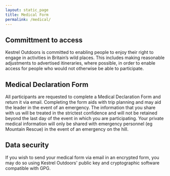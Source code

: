 ```yaml
---
layout: static_page
title: Medical Form
permalink: /medical/
---
```

<h2>Committment to access</h2>
<p> Kestrel Outdoors is committed to enabling people to enjoy their right to engage in activities in Britain’s wild places. This includes making reasonable adjustments to advertised itineraries, where possible, in order to enable access for people who would not otherwise be able to participate. </p>

<h2>Medical Declaration Form</h2>
<p> All participants are requested to complete a Medical Declaration Form and return it via email. Completing the form aids with trip planning and may aid the leader in the event of an emergency. The information that you share with us will be treated in the strictest confidence and will not be retained beyond the last day of the event in which you are participating. Your private medical information will only be shared with emergency personnel (eg Mountain Rescue) in the event of an emergency on the hill. </p> 

<h2>Data security</h2>
<p> If you wish to send your medical form via email in an encrypted form, you may do so using Kestrel Outdoors' public key and cryptographic software compatible with GPG. </p>
